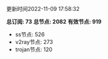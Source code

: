 更新时间2022-11-09 17:58:32

**总订阅: 73**
**总节点: 2082**
**有效节点: 919**
- ss节点: 526
- v2ray节点: 273
- trojan节点: 120

